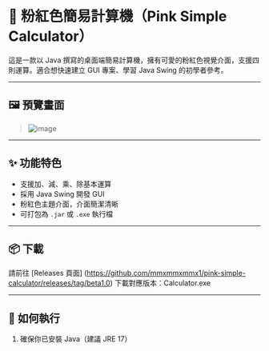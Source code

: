 # 🎀 粉紅色簡易計算機（Pink Simple Calculator）

這是一款以 Java 撰寫的桌面端簡易計算機，擁有可愛的粉紅色視覺介面，支援四則運算。適合想快速建立 GUI 專案、學習 Java Swing 的初學者參考。

---

## 🖼️ 預覽畫面

> ![image](https://github.com/user-attachments/assets/5a542963-1a04-4086-8b2a-c5dcc4cdda05)

---

## ✨ 功能特色

- 支援加、減、乘、除基本運算
- 採用 Java Swing 開發 GUI
- 粉紅色主題介面，介面簡潔清晰
- 可打包為 `.jar` 或 `.exe` 執行檔

---

## 📦 下載

請前往 [Releases 頁面] (https://github.com/mmxmmxmmx1/pink-simple-calculator/releases/tag/beta1.0) 下載對應版本：Calculator.exe

---

## 🚀 如何執行

1. 確保你已安裝 Java（建議 JRE 17）
